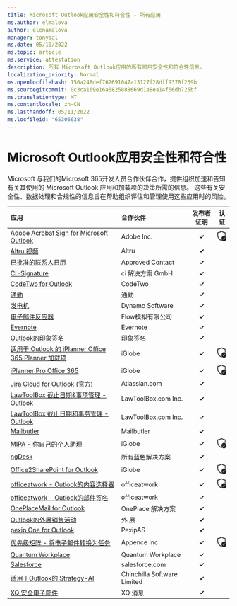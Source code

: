 ```yaml
---
title: Microsoft Outlook应用安全性和符合性 - 所有应用
ms.author: elmalova
author: elenamalova
manager: tonybal
ms.date: 05/10/2022
ms.topic: article
ms.service: attestation
description: 所有 Microsoft Outlook应用的所有可用安全性和符合性信息。
localization_priority: Normal
ms.openlocfilehash: 150a248def762691047a13127f28dff9378f239b
ms.sourcegitcommit: 0c3ca169e16a6825888669d1e8ea14f66db725bf
ms.translationtype: MT
ms.contentlocale: zh-CN
ms.lasthandoff: 05/11/2022
ms.locfileid: "65305638"
---
```

# <a name="microsoft-outlook-apps-security-and-compliance"></a>Microsoft Outlook应用安全性和符合性

Microsoft 与我们的Microsoft 365开发人员合作伙伴合作，提供组织加速和告知有关其使用的 Microsoft Outlook 应用和加载项的决策所需的信息。 这些有关安全性、数据处理和合规性的信息旨在帮助组织评估和管理使用这些应用时的风险。

| **应用** | **合作伙伴** | **发布者证明** | **认证** |
|:--------|:------------|:----------------------:|:-------------:|
| [Adobe Acrobat Sign for Microsoft Outlook](./adobe-inc-acrobat-sign-for-microsoft-outlook.md) | Adobe Inc. | **✓** | <img alt="Certified application badge" src="../media/certified-badge.png" height="25" width="25" /> |
| [Altru 视频](./altru-videos.md) | Altru | **✓** |  |
| [已批准的联系人日历](./approved-contact-calendars.md) | Approved Contact | **✓** |  |
| [CI-Signature](./ci-solution-gmbh-signature.md) | ci 解决方案 GmbH | **✓** |  |
| [CodeTwo for Outlook](./codetwo-for-outlook.md) | CodeTwo | **✓** |  |
| [通勤](./commuty.md) | 通勤 | **✓** |  |
| [发电机](./dynamo-software.md) | Dynamo Software | **✓** |  |
| [电子邮件反应器](./flow-simulation-ltd-email-reactor.md) | Flow模拟有限公司 | **✓** |  |
| [Evernote](./evernote.md) | Evernote | **✓** |  |
| [Outlook的印象签名](./impression-signatures-for-outlook.md) | 印象签名 | **✓** |  |
| [适用于 Outlook 的 iPlanner Office 365 Planner 加载项](./iglobe-iplanner-office-365-planner-add-in-for-outlook.md) | iGlobe | **✓** | <img alt="Certified application badge" src="../media/certified-badge.png" height="25" width="25" /> |
| [iPlanner Pro Office 365](./iglobe-iplanner-pro-office-365.md) | iGlobe | **✓** | <img alt="Certified application badge" src="../media/certified-badge.png" height="25" width="25" /> |
| [Jira Cloud for Outlook (官方) ](./atlassiancom-jira-cloud-for-outlook-official.md) | Atlassian.com | **✓** |  |
| [LawToolBox 截止日期&amp;事项管理 - Outlook](./lawtoolboxcom-inc-lawtoolbox-deadlinesmatter-management-outlook.md) | LawToolBox.com Inc. | **✓** |  |
| [LawToolBox 截止日期和事务管理 - Outlook](./lawtoolboxcom-inc-lawtoolbox-deadlines-and-matter-management-outlook.md) | LawToolBox.com Inc. | **✓** |  |
| [Mailbutler](./mailbutler.md) | Mailbutler | **✓** |  |
| [MIPA - 你自己的个人助理](./iglobe-mipa-your-own-personal-assistant.md) | iGlobe | **✓** | <img alt="Certified application badge" src="../media/certified-badge.png" height="25" width="25" /> |
| [ngDesk](./all-blue-solutions-ngdesk.md) | 所有蓝色解决方案 | **✓** |  |
| [Office2SharePoint for Outlook](./iglobe-office2sharepoint-for-outlook.md) | iGlobe | **✓** | <img alt="Certified application badge" src="../media/certified-badge.png" height="25" width="25" /> |
| [officeatwork - Outlook的内容选择器](./officeatwork-officeatworkcontent-chooser-for-outlook.md) | officeatwork | **✓** | <img alt="Certified application badge" src="../media/certified-badge.png" height="25" width="25" /> |
| [officeatwork - Outlook的邮件签名](./officeatwork-officeatworkmail-signature-for-outlook.md) | officeatwork | **✓** |  |
| [OnePlaceMail for Outlook](./oneplace-solutions-oneplacemail-for-outlook.md) | OnePlace 解决方案 | **✓** |  |
| [Outlook的外展销售活动](./outreach-sales-engagement-for-outlook.md) | 外 展 | **✓** |  |
| [pexip One for Outlook](./pexipas-pexip-one-for-outlook.md) | PexipAS | **✓** |  |
| [优先级矩阵 - 将电子邮件转换为任务](./appfluence-inc-priority-matrix-turn-emails-into-tasks.md) | Appence Inc | **✓** | <img alt="Certified application badge" src="../media/certified-badge.png" height="25" width="25" /> |
| [Quantum Workplace](./quantum-workplace.md) | Quantum Workplace | **✓** |  |
| [Salesforce](./salesforcecom-salesforce.md) | salesforce.com | **✓** |  |
| [适用于Outlook的 Strategy-AI](./chinchilla-software-limited-strategy-ai-for-outlook.md) | Chinchilla Software Limited | **✓** |  |
| [XQ 安全电子邮件](./xq-message-secure-email.md) | XQ 消息 | **✓** |  |
